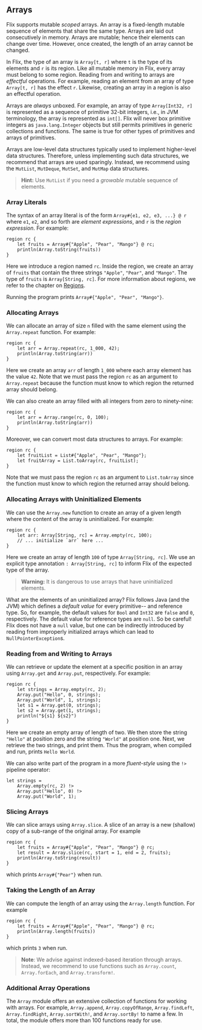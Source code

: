 ## Arrays

Flix supports mutable _scoped_ arrays. An array is a fixed-length mutable
sequence of elements that share the same type. Arrays are laid out consecutively
in memory. Arrays are mutable; hence their elements can change over time.
However, once created, the length of an array cannot be changed.

In Flix, the type of an array is `Array[t, r]` where `t` is the type of its
elements and `r` is its region. Like all mutable memory in Flix, every array
must belong to some region. Reading from and writing to arrays are _effectful_
operations. For example, reading an element from an array of type `Array[t, r]`
has the effect `r`. Likewise, creating an array in a region is also an effectful
operation.

Arrays are _always_ unboxed. For example, an array of type `Array[Int32, r]` is
represented as a sequence of primitive 32-bit integers, i.e., in JVM
terminology, the array is represented as `int[]`. Flix will never box primitive
integers as `java.lang.Integer` objects but still permits primitives in generic
collections and functions. The same is true for other types of primitives and
arrays of primitives.

Arrays are low-level data structures typically used to implement higher-level
data structures. Therefore, unless implementing such data structures, we
recommend that arrays are used sparingly. Instead, we recommend using the
`MutList`, `MutDeque`, `MutSet`, and `MutMap` data structures.

> **Hint:** Use `MutList` if you need a _growable_ mutable sequence of elements.

### Array Literals

The syntax of an array literal is of the form `Array#{e1, e2, e3, ...} @ r`
where `e1`, `e2`, and so forth are _element expressions_, and `r` is the _region
expression_. For example:

```flix
region rc {
    let fruits = Array#{"Apple", "Pear", "Mango"} @ rc;
    println(Array.toString(fruits))
}
```

Here we introduce a region named `rc`. Inside the region, we create an array of
`fruits` that contain the three strings `"Apple"`, `"Pear"`, and `"Mango"`. The
type of `fruits` is `Array[String, rc]`. For more information about regions, we
refer to the chapter on [Regions](regions.md).

Running the program prints `Array#{"Apple", "Pear", "Mango"}`.

### Allocating Arrays

We can allocate an array of size `n` filled with the same element using the
`Array.repeat` function. For example:

```flix
region rc {
    let arr = Array.repeat(rc, 1_000, 42);
    println(Array.toString(arr))
}
```

Here we create an array `arr` of length `1_000` where each array element has the
value `42`. Note that we must pass the region `rc` as an argument to
`Array.repeat` because the function must know to which region the returned array
should belong.

We can also create an array filled with all integers from zero to ninety-nine:

```flix
region rc {
    let arr = Array.range(rc, 0, 100);
    println(Array.toString(arr))
}
```

Moreover, we can convert most data structures to arrays. For example:

```flix
region rc {
    let fruitList = List#{"Apple", "Pear", "Mango"};
    let fruitArray = List.toArray(rc, fruitList);
}
```

Note that we must pass the region `rc` as an argument to `List.toArray` since
the function must know to which region the returned array should belong.

### Allocating Arrays with Uninitialized Elements

We can use the `Array.new` function to create an array of a given length where
the content of the array is uninitialized. For example:

```flix
region rc {
    let arr: Array[String, rc] = Array.empty(rc, 100);
    // ... initialize `arr` here ...
}
```

Here we create an array of length `100` of type `Array[String, rc]`. We use an
explicit type annotation `: Array[String, rc]` to inform Flix of the expected
type of the array.

> **Warning:** It is dangerous to use arrays that have uninitialized elements.

What are the elements of an uninitialized array? Flix follows Java (and the JVM)
which defines a _default value_ for every primitive-- and reference type. So,
for example, the default values for `Bool` and `Int32` are `false` and `0`,
respectively. The default value for reference types are `null`. So be careful!
Flix does not have a `null` value, but one can be indirectly introduced by
reading from improperly initialized arrays which can lead to
`NullPointerException`s.

### Reading from and Writing to Arrays

We can retrieve or update the element at a specific position in an array using
`Array.get` and `Array.put`, respectively. For example:

```flix
region rc {
    let strings = Array.empty(rc, 2);
    Array.put("Hello", 0, strings);
    Array.put("World", 1, strings);
    let s1 = Array.get(0, strings);
    let s2 = Array.get(1, strings);
    println("${s1} ${s2}")
}
```

Here we create an empty array of length of two. We then store the string
`"Hello"` at position zero and the string `"World"` at position one. Next, we
retrieve the two strings, and print them. Thus the program, when compiled and
run, prints `Hello World`.

We can also write part of the program in a more _fluent-style_ using the `!>`
pipeline operator:

```flix
let strings =
    Array.empty(rc, 2) !>
    Array.put("Hello", 0) !>
    Array.put("World", 1);
```

### Slicing Arrays

We can slice arrays using `Array.slice`. A slice of an array is a new (shallow)
copy of a sub-range of the original array. For example

```flix
region rc {
    let fruits = Array#{"Apple", "Pear", "Mango"} @ rc;
    let result = Array.slice(rc, start = 1, end = 2, fruits);
    println(Array.toString(result))
}
```

which prints `Array#{"Pear"}` when run.

### Taking the Length of an Array

We can compute the length of an array using the `Array.length` function. For
example

```flix
region rc {
    let fruits = Array#{"Apple", "Pear", "Mango"} @ rc;
    println(Array.length(fruits))
}
```

which prints `3` when run.

> **Note**: We advise against indexed-based iteration through arrays. Instead,
> we recommend to use functions such as `Array.count`, `Array.forEach`, and
> `Array.transform!`.

### Additional Array Operations

The `Array` module offers an extensive collection of functions for working with
arrays. For example, `Array.append`, `Array.copyOfRange`, `Array.findLeft`,
`Array.findRight`, `Array.sortWith!`, and `Array.sortBy!` to name a few. In
total, the module offers more than 100 functions ready for use.
